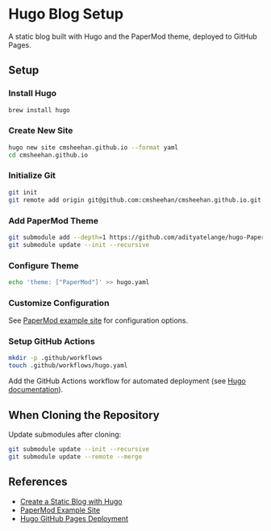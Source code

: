 # Hugo Blog Setup

A static blog built with Hugo and the PaperMod theme, deployed to GitHub Pages.

## Setup

### Install Hugo
```bash
brew install hugo
```

### Create New Site
```bash
hugo new site cmsheehan.github.io --format yaml
cd cmsheehan.github.io
```

### Initialize Git
```bash
git init
git remote add origin git@github.com:cmsheehan/cmsheehan.github.io.git
```

### Add PaperMod Theme
```bash
git submodule add --depth=1 https://github.com/adityatelange/hugo-PaperMod.git themes/PaperMod
git submodule update --init --recursive
```

### Configure Theme
```bash
echo 'theme: ["PaperMod"]' >> hugo.yaml
```

### Customize Configuration
See [PaperMod example site](https://github.com/adityatelange/hugo-PaperMod/tree/exampleSite/) for configuration options.

### Setup GitHub Actions
```bash
mkdir -p .github/workflows
touch .github/workflows/hugo.yaml
```

Add the GitHub Actions workflow for automated deployment (see [Hugo documentation](https://gohugo.io/host-and-deploy/host-on-github-pages/)).

## When Cloning the Repository

Update submodules after cloning:
```bash
git submodule update --init --recursive
git submodule update --remote --merge
```

## References

- [Create a Static Blog with Hugo](https://www.testingwithmarie.com/posts/20241126-create-a-static-blog-with-hugo/)
- [PaperMod Example Site](https://github.com/adityatelange/hugo-PaperMod/tree/exampleSite/)
- [Hugo GitHub Pages Deployment](https://gohugo.io/host-and-deploy/host-on-github-pages/)